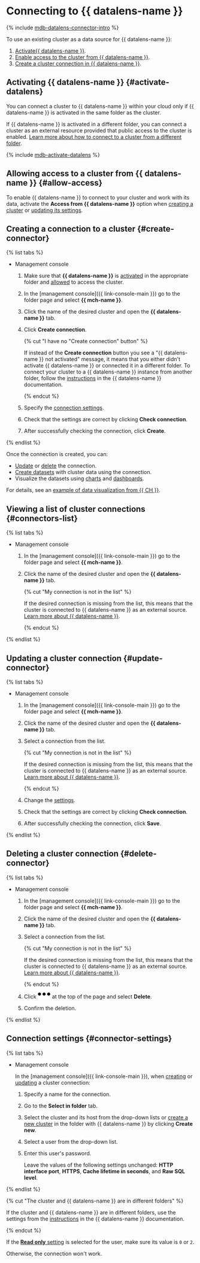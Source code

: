 # Connecting to {{ datalens-name }}

{% include [mdb-datalens-connector-intro](../../_includes/mdb/datalens-connector-intro.md) %}

To use an existing cluster as a data source for {{ datalens-name }}:
1. [Activate{{ datalens-name }}](#activate-datalens).
1. [Enable access to the cluster from {{ datalens-name }}](#allow-access).
1. [Create a cluster connection in {{ datalens-name }}](#create-connector).

## Activating {{ datalens-name }} {#activate-datalens}

You can connect a cluster to {{ datalens-name }} within your cloud only if {{ datalens-name }} is activated in the same folder as the cluster.

If {{ datalens-name }} is activated in a different folder, you can connect a cluster as an external resource provided that public access to the cluster is enabled. [Learn more about how to connect to a cluster from a different folder](../../datalens/operations/connection/create-clickhouse.md).

{% include [mdb-activate-datalens](../../_includes/mdb/datalens-activate.md) %}

## Allowing access to a cluster from {{ datalens-name }} {#allow-access}

To enable {{ datalens-name }} to connect to your cluster and work with its data, activate the **Access from {{ datalens-name }}** option when [creating a cluster](cluster-create.md) or [updating its settings](update.md#change-additional-settings).

## Creating a connection to a cluster {#create-connector}

{% list tabs %}

- Management console

   1. Make sure that **{{ datalens-name }}** is [activated](#activate-datalens) in the appropriate folder and [allowed](#allow-access) to access the cluster.
   1. In the [management console]({{ link-console-main }}) go to the folder page and select **{{ mch-name }}**.
   1. Click the name of the desired cluster and open the **{{ datalens-name }}** tab.
   1. Click **Create connection**.

      {% cut "I have no "Create connection" button" %}

      
      If instead of the **Create connection** button you see a "{{ datalens-name }} not activated" message, it means that you either didn't activate {{ datalens-name }} or connected it in a different folder. To connect your cluster to a {{ datalens-name }} instance from another folder, follow the [instructions](../../datalens/operations/connection/create-clickhouse.md) in the {{ datalens-name }} documentation.

      {% endcut %}

   1. Specify the [connection settings](#connector-settings).
   1. Check that the settings are correct by clicking **Check connection**.
   1. After successfully checking the connection, click **Create**.

{% endlist %}

Once the connection is created, you can:
* [Update](#update-connector) or [delete](#delete-connector) the connection.
* [Create datasets](../../datalens/concepts/dataset/index.md) with cluster data using the connection.
* Visualize the datasets using [charts](../../datalens/concepts/chart/index.md) and [dashboards](../../datalens/concepts/dashboard.md).


For details, see an [example of data visualization from {{ CH }}](../../tutorials/datalens/data-from-ch-visualization.md).

## Viewing a list of cluster connections {#connectors-list}

{% list tabs %}

- Management console

   1. In the [management console]({{ link-console-main }}) go to the folder page and select **{{ mch-name }}**.
   1. Click the name of the desired cluster and open the **{{ datalens-name }}** tab.

      {% cut "My connection is not in the list" %}

      If the desired connection is missing from the list, this means that the cluster is connected to {{ datalens-name }} as an external source. [Learn more about {{ datalens-name }}](../../datalens/).

      {% endcut %}

{% endlist %}

## Updating a cluster connection {#update-connector}

{% list tabs %}

- Management console

   1. In the [management console]({{ link-console-main }}) go to the folder page and select **{{ mch-name }}**.
   1. Click the name of the desired cluster and open the **{{ datalens-name }}** tab.
   1. Select a connection from the list.

      {% cut "My connection is not in the list" %}

      If the desired connection is missing from the list, this means that the cluster is connected to {{ datalens-name }} as an external source. [Learn more about {{ datalens-name }}](../../datalens/).

      {% endcut %}

   1. Change the [settings](#connector-settings).
   1. Check that the settings are correct by clicking **Check connection**.
   1. After successfully checking the connection, click **Save**.

{% endlist %}

## Deleting a cluster connection {#delete-connector}

{% list tabs %}

- Management console

   1. In the [management console]({{ link-console-main }}) go to the folder page and select **{{ mch-name }}**.
   1. Click the name of the desired cluster and open the **{{ datalens-name }}** tab.
   1. Select a connection from the list.

      {% cut "My connection is not in the list" %}

      If the desired connection is missing from the list, this means that the cluster is connected to {{ datalens-name }} as an external source. [Learn more about {{ datalens-name }}](../../datalens/).

      {% endcut %}

   1. Click ![image](../../_assets/horizontal-ellipsis.svg) at the top of the page and select **Delete**.
   1. Confirm the deletion.

{% endlist %}

## Connection settings {#connector-settings}

{% list tabs %}

- Management console

   In the [management console]({{ link-console-main }}), when [creating](#create-connector) or [updating](#update-connector) a cluster connection:
   1. Specify a name for the connection.
   1. Go to the **Select in folder** tab.
   1. Select the cluster and its host from the drop-down lists or [create a new cluster](cluster-create.md) in the folder with {{ datalens-name }} by clicking **Create new**.
   1. Select a user from the drop-down list.
   1. Enter this user's password.

      Leave the values of the following settings unchanged: **HTTP interface port**, **HTTPS**, **Cache lifetime in seconds**, and **Raw SQL level**.

{% endlist %}

{% cut "The cluster and {{ datalens-name }} are in different folders" %}

If the cluster and {{ datalens-name }} are in different folders, use the settings from the [instructions](../../datalens/operations/connection/create-clickhouse.md) in the {{ datalens-name }} documentation.

{% endcut %}

If the [**Read only** setting](cluster-users.md#setting-readonly) is selected for the user, make sure its value is `0` or `2`.

Otherwise, the connection won't work.
